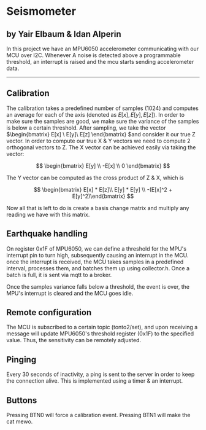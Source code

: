 # Seismometer

## by Yair Elbaum & Idan Alperin

In this project we have an MPU6050 accelerometer communicating with our
MCU over I2C. Whenever A noise is detected above a programmable threshold,
an interrupt is raised and the mcu starts sending accelerometer data.

------------------------------------------------------------

Calibration
------------------------------------------------------------

The calibration takes a predefined number of samples (1024) and computes an average
for each of the axis (denoted as $E[x], E[y], E[z]$).
In order to make sure the samples are good, we make sure the variance of the samples
is below a certain threshold.
After sampling, we take the vector $\begin{bmatrix} E[x] \\ E[y]\\ E[z] \end{bmatrix} $and consider it our true Z vector.
In order to compute our true X & Y vectors we need to compute 2 orthogonal vectors to Z.
The X vector can be achieved easily via taking the vector:

$$
\begin{bmatrix} E[y] \\ -E[x] \\ 0 \end{bmatrix}
$$

The Y vector can be computed as the cross product of Z & X, which is 

$$
\begin{bmatrix} E[x] * E[z]\\ E[y] * E[y] \\ -(E[x]^2 + E[y]^2)\end{bmatrix}
$$

Now all that is left to do is create a basis change matrix and multiply any reading we
have with this matrix.

Earthquake handling
------------------------------------------------------------

On register 0x1F of MPU6050, we can define a threshold for the MPU's interrupt pin to
turn high, subsequently causing an interrupt in the MCU. once the interrupt is received,
the MCU takes samples in a predefined interval, processes them, and batches them up
using collector.h. Once a batch is full, it is sent via mqtt to a broker.

Once the samples variance falls below a threshold, the event is over, the MPU's interrupt
is cleared and the MCU goes idle.

Remote configuration
------------------------------------------------------------

The MCU is subscribed to a certain topic (tonto2/set), and upon receiving a message
will update MPU6050's threshold register (0x1F) to the specified value. Thus, the
sensitivity can be remotely adjusted.

Pinging
------------------------------------------------------------

Every 30 seconds of inactivity, a ping is sent to the server in order to keep the
connection alive. This is implemented using a timer & an interrupt.

Buttons
------------------------------------------------------------

Pressing BTN0 will force a calibration event.
Pressing BTN1 will make the cat mewo.